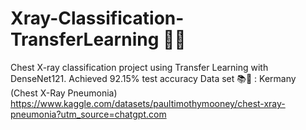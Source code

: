 # Xray-Classification-TransferLearning 🩻🩻
Chest X-ray classification project using Transfer Learning with DenseNet121. Achieved 92.15% test accuracy
Data set 📚🩻 : Kermany (Chest X-Ray Pneumonia)
https://www.kaggle.com/datasets/paultimothymooney/chest-xray-pneumonia?utm_source=chatgpt.com
